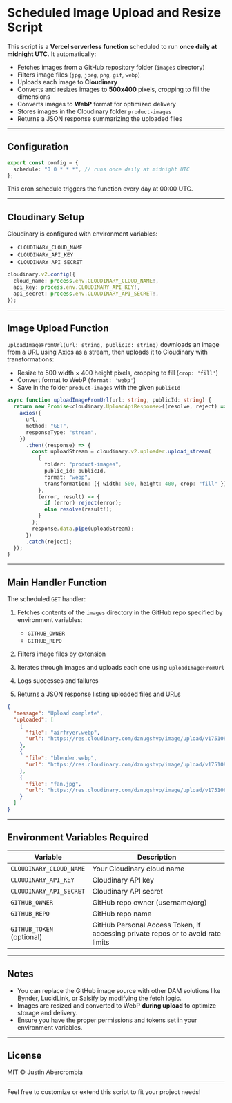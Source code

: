 # Scheduled Image Upload and Resize Script

This script is a **Vercel serverless function** scheduled to run **once daily at midnight UTC**. It automatically:

- Fetches images from a GitHub repository folder (`images` directory)
- Filters image files (`jpg`, `jpeg`, `png`, `gif`, `webp`)
- Uploads each image to **Cloudinary**
- Converts and resizes images to **500x400** pixels, cropping to fill the dimensions
- Converts images to **WebP** format for optimized delivery
- Stores images in the Cloudinary folder `product-images`
- Returns a JSON response summarizing the uploaded files

---

## Configuration

```ts
export const config = {
  schedule: "0 0 * * *", // runs once daily at midnight UTC
};
```

This cron schedule triggers the function every day at 00:00 UTC.

---

## Cloudinary Setup

Cloudinary is configured with environment variables:

- `CLOUDINARY_CLOUD_NAME`
- `CLOUDINARY_API_KEY`
- `CLOUDINARY_API_SECRET`

```ts
cloudinary.v2.config({
  cloud_name: process.env.CLOUDINARY_CLOUD_NAME!,
  api_key: process.env.CLOUDINARY_API_KEY!,
  api_secret: process.env.CLOUDINARY_API_SECRET!,
});
```

---

## Image Upload Function

`uploadImageFromUrl(url: string, publicId: string)` downloads an image from a URL using Axios as a stream, then uploads it to Cloudinary with transformations:

- Resize to 500 width × 400 height pixels, cropping to fill (`crop: 'fill'`)
- Convert format to WebP (`format: 'webp'`)
- Save in the folder `product-images` with the given `publicId`

```ts
async function uploadImageFromUrl(url: string, publicId: string) {
  return new Promise<cloudinary.UploadApiResponse>((resolve, reject) => {
    axios({
      url,
      method: "GET",
      responseType: "stream",
    })
      .then((response) => {
        const uploadStream = cloudinary.v2.uploader.upload_stream(
          {
            folder: "product-images",
            public_id: publicId,
            format: "webp",
            transformation: [{ width: 500, height: 400, crop: "fill" }],
          },
          (error, result) => {
            if (error) reject(error);
            else resolve(result!);
          }
        );
        response.data.pipe(uploadStream);
      })
      .catch(reject);
  });
}
```

---

## Main Handler Function

The scheduled `GET` handler:

1. Fetches contents of the `images` directory in the GitHub repo specified by environment variables:

   - `GITHUB_OWNER`
   - `GITHUB_REPO`

2. Filters image files by extension

3. Iterates through images and uploads each one using `uploadImageFromUrl`

4. Logs successes and failures

5. Returns a JSON response listing uploaded files and URLs

```json
{
  "message": "Upload complete",
  "uploaded": [
    {
      "file": "airfryer.webp",
      "url": "https://res.cloudinary.com/dznugshvp/image/upload/v1751083141/github-images/airfryer.webp"
    },
    {
      "file": "blender.webp",
      "url": "https://res.cloudinary.com/dznugshvp/image/upload/v1751083141/github-images/blender.webp"
    },
    {
      "file": "fan.jpg",
      "url": "https://res.cloudinary.com/dznugshvp/image/upload/v1751083142/github-images/fan.jpg"
    }
  ]
}
```

---

## Environment Variables Required

| Variable                  | Description                                                                      |
| ------------------------- | -------------------------------------------------------------------------------- |
| `CLOUDINARY_CLOUD_NAME`   | Your Cloudinary cloud name                                                       |
| `CLOUDINARY_API_KEY`      | Cloudinary API key                                                               |
| `CLOUDINARY_API_SECRET`   | Cloudinary API secret                                                            |
| `GITHUB_OWNER`            | GitHub repo owner (username/org)                                                 |
| `GITHUB_REPO`             | GitHub repo name                                                                 |
| `GITHUB_TOKEN` (optional) | GitHub Personal Access Token, if accessing private repos or to avoid rate limits |

---

## Notes

- You can replace the GitHub image source with other DAM solutions like Bynder, LucidLink, or Salsify by modifying the fetch logic.
- Images are resized and converted to WebP **during upload** to optimize storage and delivery.
- Ensure you have the proper permissions and tokens set in your environment variables.

---

## License

MIT © Justin Abercrombia

---

Feel free to customize or extend this script to fit your project needs!

